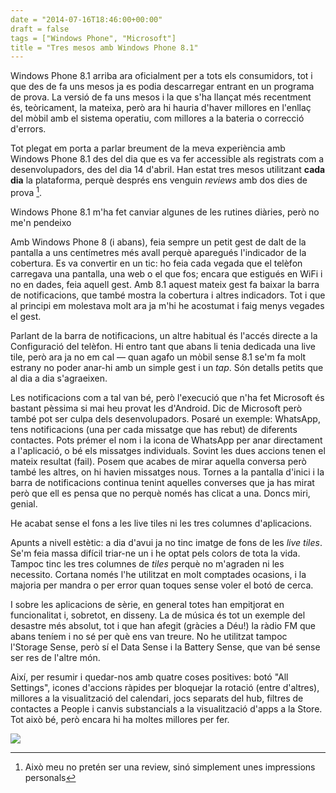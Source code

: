```yaml
---
date = "2014-07-16T18:46:00+00:00"
draft = false
tags = ["Windows Phone", "Microsoft"]
title = "Tres mesos amb Windows Phone 8.1"
---
```

<span class="pDropCap">W</span>indows Phone 8.1 arriba ara oficialment per a tots els consumidors, tot i que des de fa uns mesos ja es podia descarregar entrant en un programa de prova. La versió de fa uns mesos i la que s'ha llançat més recentment és, teòricament, la mateixa, però ara hi hauria d'haver millores en l'enllaç del mòbil amb el sistema operatiu, com millores a la bateria o correcció d'errors. 

Tot plegat em porta a parlar breument de la meva experiència amb Windows Phone 8.1 des del dia que es va fer accessible als registrats com a desenvolupadors, des del dia 14 d'abril. Han estat tres mesos utilitzant **cada dia** la plataforma, perquè després ens venguin *reviews* amb dos dies de prova [^1].

<!-- more -->

<p class="pQuote">Windows Phone 8.1 m'ha fet canviar algunes de les rutines diàries, però no me'n pendeixo</p>

Amb Windows Phone 8 (i abans), feia sempre un petit gest de dalt de la pantalla a uns centímetres més avall perquè aparegués l'indicador de la cobertura. Es va convertir en un tic: ho feia cada vegada que el telèfon carregava una pantalla, una web o el que fos; encara que estigués en WiFi i no en dades, feia aquell gest. Amb 8.1 aquest mateix gest fa baixar la barra de notificacions, que també mostra la cobertura i altres indicadors. Tot i que al principi em molestava molt ara ja m'hi he acostumat i faig menys vegades el gest.

Parlant de la barra de notificacions, un altre habitual és l'accés directe a la Configuració del telèfon. Hi entro tant que abans li tenia dedicada una live tile, però ara ja no em cal — quan agafo un mòbil sense 8.1 se'm fa molt estrany no poder anar-hi amb un simple gest i un *tap*. Són detalls petits que al dia a dia s'agraeixen.

Les notificacions com a tal van bé, però l'execució que n'ha fet Microsoft és bastant pèssima si mai heu provat les d'Android. Dic de Microsoft però també pot ser culpa dels desenvolupadors. Posaré un exemple: WhatsApp, tens notificacions (una per cada missatge que has rebut) de diferents contactes. Pots prémer el nom i la icona de WhatsApp per anar directament a l'aplicació, o bé els missatges individuals. Sovint les dues accions tenen el mateix resultat (fail). Posem que acabes de mirar aquella conversa però també les altres, on hi havien missatges nous. Tornes a la pantalla d'inici i la barra de notificacions continua tenint aquelles converses que ja has mirat però que ell es pensa que no perquè només has clicat a una. Doncs miri, genial.

<p class="pQuote">He acabat sense el fons a les live tiles ni les tres columnes d'aplicacions.</p>

Apunts a nivell estètic: a dia d'avui ja no tinc imatge de fons de les *live tiles*. Se'm feia massa difícil triar-ne un i he optat pels colors de tota la vida. Tampoc tinc les tres columnes de *tiles* perquè no m'agraden ni les necessito. Cortana només l'he utilitzat en molt comptades ocasions, i la majoria per mandra o per error quan toques sense voler el botó de cerca. 

I sobre les aplicacions de sèrie, en general totes han empitjorat en funcionalitat i, sobretot, en disseny. La de música és tot un exemple del desastre més absolut, tot i que han afegit (gràcies a Déu!) la ràdio FM que abans teníem i no sé per què ens van treure. No he utilitzat tampoc l'Storage Sense, però sí el Data Sense i la Battery Sense, que van bé sense ser res de l'altre món.

Així, per resumir i quedar-nos amb quatre coses positives: botó "All Settings", icones d'accions ràpides per bloquejar la rotació (entre d'altres), millores a la visualització del calendari, jocs separats del hub, filtres de contactes a People i canvis substancials a la visualització d'apps a la Store. Tot això bé, però encara hi ha moltes millores per fer.

<img id="splash" src="https://farm8.staticflickr.com/7406/12698756955_65c0c5e67c_h.jpg"/>

[^1]: Això meu no pretén ser una review, sinó simplement unes impressions personals